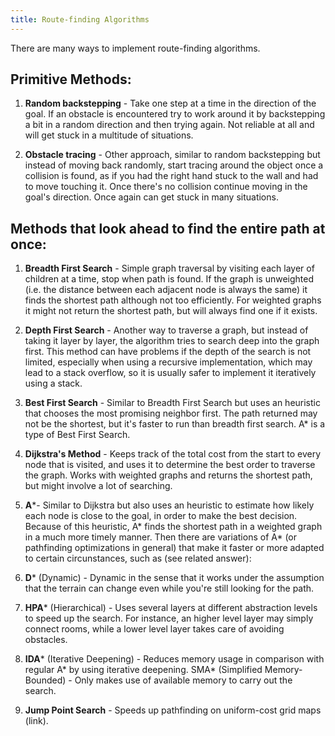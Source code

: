 ```yaml
---
title: Route-finding Algorithms
---
```



There are many ways to implement route-finding algorithms.
## Primitive Methods:

1. **Random backstepping** - Take one step at a time in the direction of the goal. If an obstacle is encountered try to work around it by backstepping a bit in a random direction and then trying again. Not reliable at all and will get stuck in a multitude of situations.

2. **Obstacle tracing** - Other approach, similar to random backstepping but instead of moving back randomly, start tracing around the object once a collision is found, as if you had the right hand stuck to the wall and had to move touching it. Once there's no collision continue moving in the goal's direction. Once again can get stuck in many situations.


## Methods that look ahead to find the entire path at once:
1. **Breadth First Search** - Simple graph traversal by visiting each layer of children at a time, stop when path is found. If the graph is unweighted (i.e. the distance between each adjacent node is always the same) it finds the shortest path although not too efficiently. For weighted graphs it might not return the shortest path, but will always find one if it exists.

2. **Depth First Search** - Another way to traverse a graph, but instead of taking it layer by layer, the algorithm tries to search deep into the graph first. This method can have problems if the depth of the search is not limited, especially when using a recursive implementation, which may lead to a stack overflow, so it is usually safer to implement it iteratively using a stack.

3. **Best First Search** - Similar to Breadth First Search but uses an heuristic that chooses the most promising neighbor first. The path returned may not be the shortest, but it's faster to run than breadth first search. A* is a type of Best First Search.

3. **Dijkstra's Method** - Keeps track of the total cost from the start to every node that is visited, and uses it to determine the best order to traverse the graph. Works with weighted graphs and returns the shortest path, but might involve a lot of searching.

4. **A**\*- Similar to Dijkstra but also uses an heuristic to estimate how likely each node is close to the goal, in order to make the best decision. Because of this heuristic, A* finds the shortest path in a weighted graph in a much more timely manner.
Then there are variations of A* (or pathfinding optimizations in general) that make it faster or more adapted to certain circunstances, such as (see related answer):

5. **D**\* (Dynamic) - Dynamic in the sense that it works under the assumption that the terrain can change even while you're still looking for the path.

7. **HPA**\* (Hierarchical) - Uses several layers at different abstraction levels to speed up the search. For instance, an higher level layer may simply connect rooms, while a lower level layer takes care of avoiding obstacles.

8. **IDA**\* (Iterative Deepening) - Reduces memory usage in comparison with regular A* by using iterative deepening.
SMA* (Simplified Memory-Bounded) - Only makes use of available memory to carry out the search.

9. **Jump Point Search** - Speeds up pathfinding on uniform-cost grid maps (link).